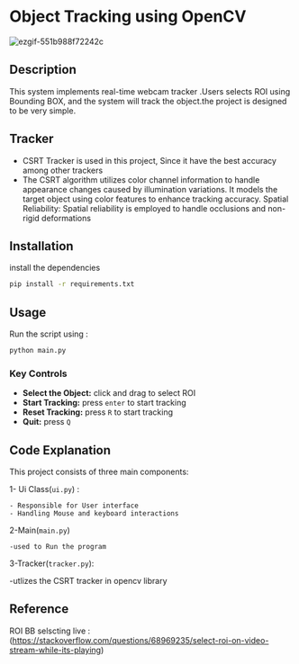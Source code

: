 # Object Tracking using OpenCV

![ezgif-551b988f72242c](https://github.com/user-attachments/assets/5ae82574-c125-4109-9b64-a95200b37d98)



## Description
This system implements real-time webcam tracker .Users selects ROI using Bounding BOX, and the system will track the object.the project is designed to be very simple.


## Tracker

- CSRT Tracker is used in this project, Since it have the best accuracy among other trackers
- The CSRT algorithm utilizes color channel information to handle appearance changes caused by illumination variations. It models the target object using color features to enhance tracking accuracy. Spatial Reliability: Spatial reliability is employed to handle occlusions and non-rigid deformations

## Installation

install the dependencies

```bash
pip install -r requirements.txt
```

## Usage

Run the script using :

```bash
python main.py
```

### Key Controls

- **Select the Object:** click and drag to select ROI
- **Start Tracking:** press `enter` to start tracking
- **Reset Tracking:** press `R` to start tracking
- **Quit:** press `Q`

## Code Explanation

This project consists of three main components:

1- Ui Class(`ui.py`) :

    - Responsible for User interface
    - Handling Mouse and keyboard interactions


2-Main(`main.py`)

    -used to Run the program

3-Tracker(`tracker.py`):

  -utlizes the CSRT tracker in opencv library


## Reference

ROI BB selscting live : (https://stackoverflow.com/questions/68969235/select-roi-on-video-stream-while-its-playing)

